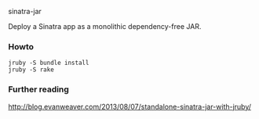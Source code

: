 sinatra-jar

Deploy a Sinatra app as a monolithic dependency-free JAR.

### Howto

    jruby -S bundle install
    jruby -S rake 
  
### Further reading

http://blog.evanweaver.com/2013/08/07/standalone-sinatra-jar-with-jruby/
